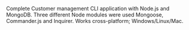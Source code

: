 Complete Customer management CLI application with Node.js and MongoDB. Three different Node modules were used Mongoose, Commander.js and Inquirer. Works cross-platform; Windows/Linux/Mac.